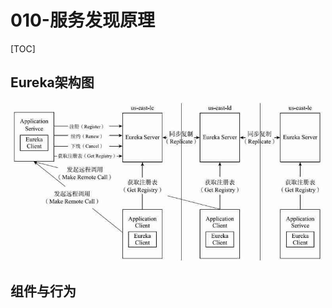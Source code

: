 # 010-服务发现原理

[TOC]

## Eureka架构图

![image-20201011191104917](../../../../assets/image-20201011191104917.png)





## 组件与行为